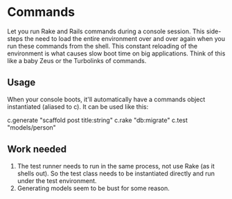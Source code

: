 Commands
========

Let you run Rake and Rails commands during a console session. This side-steps the need to load the entire environment over and over again when you run these commands from the shell. This constant reloading of the environment is what causes slow boot time on big applications. Think of this like a baby Zeus or the Turbolinks of commands.


Usage
-----

When your console boots, it'll automatically have a commands object instantiated (aliased to c). It can be used like this:

  c.generate "scaffold post title:string"
  c.rake "db:migrate"
  c.test "models/person"


Work needed
-----------

1. The test runner needs to run in the same process, not use Rake (as it shells out). So the test class needs to be instantiated directly and run under the test environment.
1. Generating models seem to be bust for some reason.
